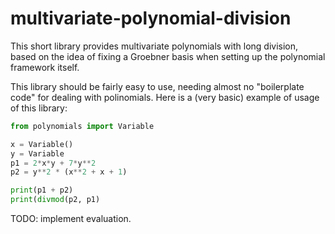 # multivariate-polynomial-division
This short library provides multivariate polynomials with long division, based on the idea of fixing a Groebner basis 
when setting up the polynomial framework itself.

This library should be fairly easy to use, needing almost no "boilerplate code" for dealing with polinomials.
Here is a (very basic) example of usage of this library:

```python
from polynomials import Variable

x = Variable()
y = Variable
p1 = 2*x*y + 7*y**2
p2 = y**2 * (x**2 + x + 1)

print(p1 + p2)
print(divmod(p2, p1)
```

TODO: implement evaluation.
